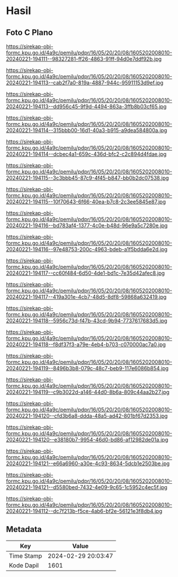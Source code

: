 # Hasil

## Foto C Plano

https://sirekap-obj-formc.kpu.go.id/4a9c/pemilu/pdpr/16/05/20/20/08/1605202008010-20240221-194111--98327281-ff26-4863-91ff-94d0e7ddf92b.jpg

https://sirekap-obj-formc.kpu.go.id/4a9c/pemilu/pdpr/16/05/20/20/08/1605202008010-20240221-194113--cab2f7a0-819a-4887-944c-95911153d9ef.jpg

https://sirekap-obj-formc.kpu.go.id/4a9c/pemilu/pdpr/16/05/20/20/08/1605202008010-20240221-194113--dd956c45-9f9d-4494-863a-3ffb8b03cf65.jpg

https://sirekap-obj-formc.kpu.go.id/4a9c/pemilu/pdpr/16/05/20/20/08/1605202008010-20240221-194114--315bbb00-16d1-40a3-b915-a9dea584800a.jpg

https://sirekap-obj-formc.kpu.go.id/4a9c/pemilu/pdpr/16/05/20/20/08/1605202008010-20240221-194114--dcbec4a1-659c-436d-bfc2-c2c894d4fdae.jpg

https://sirekap-obj-formc.kpu.go.id/4a9c/pemilu/pdpr/16/05/20/20/08/1605202008010-20240221-194115--3c3bbb45-87c9-4f45-b847-bb0b2dc07538.jpg

https://sirekap-obj-formc.kpu.go.id/4a9c/pemilu/pdpr/16/05/20/20/08/1605202008010-20240221-194115--10f70643-6f66-40ea-b7c8-2c3ee5845e87.jpg

https://sirekap-obj-formc.kpu.go.id/4a9c/pemilu/pdpr/16/05/20/20/08/1605202008010-20240221-194116--bd783af4-1377-4c0e-b48d-96e9a5c7280e.jpg

https://sirekap-obj-formc.kpu.go.id/4a9c/pemilu/pdpr/16/05/20/20/08/1605202008010-20240221-194116--97e48753-200c-4963-bdeb-a1f5bdda6e2d.jpg

https://sirekap-obj-formc.kpu.go.id/4a9c/pemilu/pdpr/16/05/20/20/08/1605202008010-20240221-194117--cc60f484-6d50-4de1-bd1c-7e35d42afec8.jpg

https://sirekap-obj-formc.kpu.go.id/4a9c/pemilu/pdpr/16/05/20/20/08/1605202008010-20240221-194117--419a301e-4cb7-48d5-8df8-59868a632419.jpg

https://sirekap-obj-formc.kpu.go.id/4a9c/pemilu/pdpr/16/05/20/20/08/1605202008010-20240221-194118--5956c73d-f47b-43cd-9b94-7737617683d5.jpg

https://sirekap-obj-formc.kpu.go.id/4a9c/pemilu/pdpr/16/05/20/20/08/1605202008010-20240221-194118--f8df37f3-a79e-4eb4-b703-c070000ac7a0.jpg

https://sirekap-obj-formc.kpu.go.id/4a9c/pemilu/pdpr/16/05/20/20/08/1605202008010-20240221-194119--8496b3b8-079c-48c7-beb9-117e6086b854.jpg

https://sirekap-obj-formc.kpu.go.id/4a9c/pemilu/pdpr/16/05/20/20/08/1605202008010-20240221-194119--c9b3022d-a146-44d0-8b6a-809c44aa2b27.jpg

https://sirekap-obj-formc.kpu.go.id/4a9c/pemilu/pdpr/16/05/20/20/08/1605202008010-20240221-194120--cfd3b6a8-ddda-48a5-ad42-801bf67d2353.jpg

https://sirekap-obj-formc.kpu.go.id/4a9c/pemilu/pdpr/16/05/20/20/08/1605202008010-20240221-194120--e38180b7-9954-46d0-bd86-af12982de01a.jpg

https://sirekap-obj-formc.kpu.go.id/4a9c/pemilu/pdpr/16/05/20/20/08/1605202008010-20240221-194121--e66a6960-a30e-4c93-8634-5dcb1e2503be.jpg

https://sirekap-obj-formc.kpu.go.id/4a9c/pemilu/pdpr/16/05/20/20/08/1605202008010-20240221-194121--d5580bed-7432-4e09-9c65-1c5952c4ec5f.jpg

https://sirekap-obj-formc.kpu.go.id/4a9c/pemilu/pdpr/16/05/20/20/08/1605202008010-20240221-194112--dc7f213b-f5ce-4ab6-bf2e-56121e3f8db4.jpg


## Metadata

| Key        | Value               |
| ---------- | ------------------- |
| Time Stamp | 2024-02-29 20:03:47 |
| Kode Dapil | 1601                |



